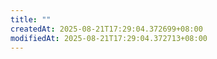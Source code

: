 ```yaml
---
title: ""
createdAt: 2025-08-21T17:29:04.372699+08:00
modifiedAt: 2025-08-21T17:29:04.372713+08:00
---
```



